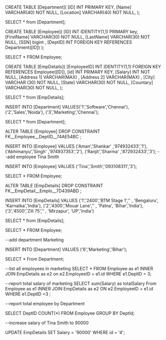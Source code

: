 CREATE TABLE [Department](
    [ID] INT PRIMARY KEY,
    [Name] VARCHAR(40) NOT NULL,
    [Location] VARCHAR(40) NOT NULL,
);

SELECT * from [Department];

CREATE TABLE [Employee](
    [ID] INT IDENTITY(1,1) PRIMARY key, 
    [FirstName] VARCHAR(30) NOT NULL,
    [LastName] VARCHAR(30) NOT NULL,
    [SSN] bigint ,
    [DeptID] INT  FOREIGN KEY REFERENCES Department([ID])
);

SELECT * FROM Employee;

CREATE TABLE [EmpDetails](
    [EmployeeID] INT IDENTITY(1,1) FOREIGN KEY REFERENCES Employee([ID]),
    [id] INT  PRIMARY KEY,
    [Salary] INT NOT NULL,
    [Address 1] VARCHAR(MAX) ,
    [Address 2] VARCHAR(MAX) ,
    [City] VARCHAR (30) NOT NULL,
    [State] VARCHAR(30) NOT NULL,
    [Countary] VARCHAR(30) NOT NULL,
);

SELECT * from [EmpDetails];

INSERT INTO [Department]
VALUES('1','Software','Chennai'),
('2','Sales','Noida'),
('3','Marketing','Chennai');

SELECT * from [Department];

ALTER TABLE [Employee]
DROP CONSTRAINT FK__Employee__DeptID__74AE54BC ;

INSERT INTO [Employee] 
VALUES ('Aman','Shankar' ,'974932433','1'),
('Abhimanyu','Singh' ,'974937353','2'),
('Ranjit','Sharma' ,'872932433','3');
--add employee Tina Smith

INSERT INTO [Employee] 
VALUES ('Tina','Smith','093108311','3');

SELECT * FROM Employee;

ALTER TABLE [EmpDetails]
DROP CONSTRAINT FK__EmpDetail__Emplo__7D439ABD ;

INSERT INTO [EmpDetails]
VALUES ('1','2400','BTM Stage 1','' , 'Bengaluru', 'Karnatka','India'),
('2','4300','Mouar Lane','' , 'Patna', 'Bihar','India'),
('3','4500','Zill 75','' , 'Mirzapur', 'UP','India')

SELECT * from [EmpDetails];



SELECT * FROM Employee;

--add department Marketing

INSERT INTO [Department] 
VALUES ('6','Marketing','Bihar');

SELECT * From Department;

--list all employees in marketing
SELECT * FROM Employee as e1
INNER JOIN  EmpDetails as e2
on e2.EmployeeID = e1.id
WHERE e1.DeptID = 3;


--report total salary of marketing
SELECT sum(Salary) as totalSalary From Employee as e1
INNER JOIN EmpDetails as e2 ON
e2.EmployeeID = e1.id
WHERE e1.DeptID =3 ;

--report total employee by Department

SELECT DeptID COUNT(*)
FROM Employee
GROUP BY DeptId;

--increase salary of Tina Smith to 90000

UPDATE EmpDetails 
SET Salary = '90000'
WHERE id = '4';